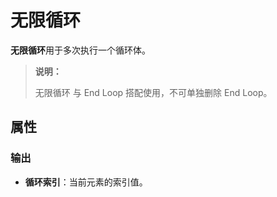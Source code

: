 # 无限循环

**无限循环**用于多次执行一个循环体。

> **说明：**
>
> 无限循环 与 End Loop 搭配使用，不可单独删除 End Loop。

## 属性

### 输出

- **循环索引**：当前元素的索引值。
